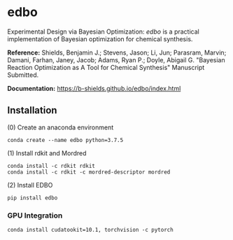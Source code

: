 # edbo

Experimental Design via Bayesian Optimization: *edbo* is a practical implementation of Bayesian optimization for chemical synthesis.

**Reference:** Shields, Benjamin J.; Stevens, Jason; Li, Jun; Parasram, Marvin; Damani, Farhan, Janey, Jacob; Adams, Ryan P.; Doyle, Abigail G. "Bayesian Reaction Optimization as A Tool for Chemical Synthesis" Manuscript Submitted.

**Documentation:** https://b-shields.github.io/edbo/index.html

## Installation

(0) Create an anaconda environment

```
conda create --name edbo python=3.7.5
```

(1) Install rdkit and Mordred

```
conda install -c rdkit rdkit
conda install -c rdkit -c mordred-descriptor mordred
```

(2) Install EDBO

```
pip install edbo
```

### GPU Integration

```
conda install cudatookit=10.1, torchvision -c pytorch
```
